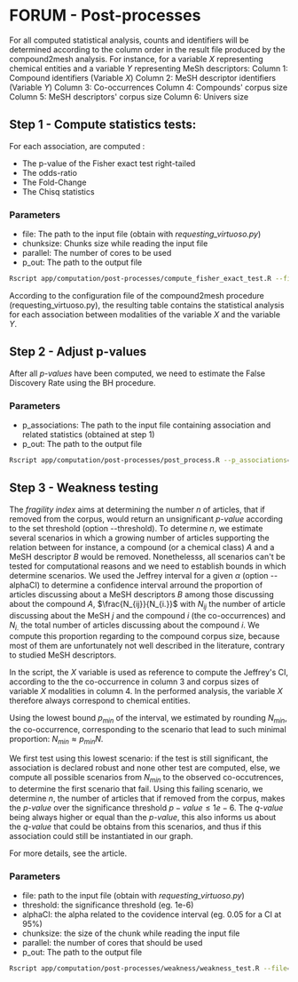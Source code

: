 # FORUM - Post-processes

For all computed statistical analysis, counts and identifiers will be determined according to the column order in the result file produced by the compound2mesh analysis. For instance, for a variable $X$ representing chemical entities and a variable $Y$ representing MeSh descriptors:
Column 1: Compound identifiers (Variable $X$)
Column 2: MeSH descriptor identifiers (Variable $Y$)
Column 3: Co-occurrences
Column 4: Compounds' corpus size
Column 5: MeSH descriptors' corpus size
Column 6: Univers size

## Step 1 - Compute statistics tests:

For each association, are computed :
- The p-value of the Fisher exact test right-tailed
- The odds-ratio
- The Fold-Change
- The Chisq statistics


### Parameters

- file: The path to the input file (obtain with *requesting_virtuoso.py*)
- chunksize: Chunks size while reading the input file
- parallel: The number of cores to be used
- p_out: The path to the output file

```bash
Rscript app/computation/post-processes/compute_fisher_exact_test.R --file="/path/to/input" --chunksize=nchunk --parallel=ncores --p_out="/path/to/out"
```
According to the configuration file of the compound2mesh procedure (requesting_virtuoso.py), the resulting table contains the statistical analysis for each association between modalities of the variable $X$ and the variable $Y$.

## Step 2 - Adjust p-values

After all *p-values* have been computed, we need to estimate the False Discovery Rate using the BH procedure.

### Parameters

- p_associations: The path to the input file containing association and related statistics (obtained at step 1)
- p_out: The path to the output file

```bash
Rscript app/computation/post-processes/post_process.R --p_associations="/path/to/file" --p_out="/path/to/out"
```

## Step 3 - Weakness testing

The *fragility index* aims at determining the number $`n`$ of articles, that if removed from the corpus, would return an unsignificant *p-value* according to the set threshold (option --threshold). To determine $`n`$, we estimate several scenarios in which a growing number of articles supporting the relation between for instance, a compound (or a chemical class) $`A`$ and a MeSH descriptor $`B`$ would be removed. Nonethelesss, all scenarios can't be tested for computational reasons and we need to establish bounds in which determine scenarios. We used the Jeffrey interval for a given $`\alpha`$ (option --alphaCI) to determine a confidence interval arround the proportion of articles discussing about a MeSH descriptors $`B`$ among those discussing about the compound $`A`$, $`\frac{N_{ij}}{N_{i.}}`$ with $`N_{ij}`$ the number of article discussing about the MeSH $`j`$ and the compound $`i`$ (the co-occurrences) and $`N_{i.}`$ the total number of articles discussing about the compound $`i`$. We compute this proportion regarding to the compound corpus size, because most of them are unfortunately not well described in the literature, contrary to studied MeSH descriptors. 

In the script, the $`X`$ variable is used as reference to compute the Jeffrey's CI, according to the the co-occurrence in column 3 and corpus sizes of variable $`X`$ modalities in column 4. In the performed analysis, the variable $`X`$ therefore always correspond to chemical entities.

Using the lowest bound $`p_{min}`$ of the interval, we estimated by rounding $`N_{min}`$, the co-occurrence, corresponding to the  scenario that lead to such minimal proportion: $`N_{min} \approx p_{min} N`$.

We first test using this lowest scenario: if the test is still significant, the association is declared robust and none other test are computed, else, we compute all possible scenarios from $`N_{min}`$ to the observed co-occutrences, to determine the first scenario that fail. Using this failing scenario, we determine $`n`$, the number of articles that if removed from the corpus, makes the *p-value* over the significance threshold $`p-value \le 1e−6`$. The *q-value* being always higher or equal than the *p-value*, this also informs us about the *q-value* that could be obtains from this scenarios, and thus if this association could still be instantiated in our graph.

For more details, see the article.

### Parameters

- file: path to the input file (obtain with *requesting_virtuoso.py*)
- threshold: the significance threshold (eg. 1e-6)
- alphaCI: the alpha related to the covidence interval (eg. 0.05 for a CI at 95%)
- chunksize: the size of the chunk while reading the input file
- parallel: the number of cores that should be used
- p_out: The path to the output file

```bash
Rscript app/computation/post-processes/weakness/weakness_test.R --file="/path/to/input" --threshold=th --alphaCI=alpha --chunksize=nchunk --parallel=ncores --p_out="/path/to/out"
```